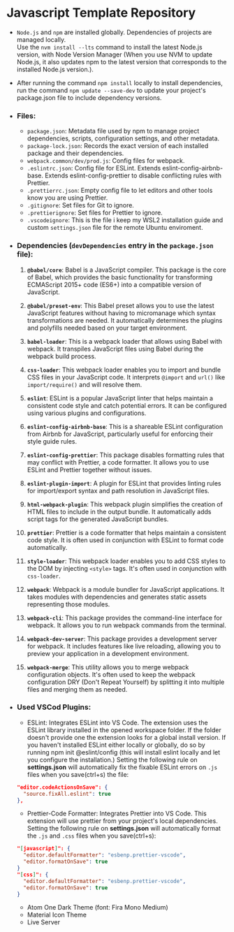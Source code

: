 # Javascript Template Repository
- `Node.js` and `npm` are installed globally. Dependencies of projects are managed locally.<br>
  Use the `nvm install --lts` command to install the latest Node.js version, with Node Version Manager (When you use NVM to update Node.js, it also updates npm to the latest version that corresponds to the installed Node.js version.).

- After running the command `npm install` locally to install dependencies, run the command `npm update --save-dev` to update your project's package.json file to include dependency versions.

- ### Files:

  - `package.json`: Metadata file used by npm to manage project dependencies, scripts, configuration settings, and other metadata.
  - `package-lock.json`: Records the exact version of each installed package and their dependencies.
  - `webpack.common/dev/prod.js`: Config files for webpack.
  - `.eslintrc.json`: Config file for ESLint. Extends eslint-config-airbnb-base. Extends eslint-config-prettier to disable conflicting rules with Prettier.
  - `.prettierrc.json`: Empty config file to let editors and other tools know you are using Prettier.
  - `.gitignore`: Set files for Git to ignore.
  - `.prettierignore`: Set files for Prettier to ignore.
  - `.vscodeignore`: This is the file i keep my WSL2 installation guide and custom `settings.json` file for the remote Ubuntu enviroment.
  
- ### Dependencies (`devDependencies` entry in the `package.json` file):
  1. **`@babel/core`**: Babel is a JavaScript compiler. This package is the core of Babel, which provides the basic functionality for transforming ECMAScript 2015+ code (ES6+) into a compatible version of JavaScript.

  2. **`@babel/preset-env`**: This Babel preset allows you to use the latest JavaScript features without having to micromanage which syntax transformations are needed. It automatically determines the plugins and polyfills needed based on your target environment.

  3. **`babel-loader`**: This is a webpack loader that allows using Babel with webpack. It transpiles JavaScript files using Babel during the webpack build process.

  4. **`css-loader`**: This webpack loader enables you to import and bundle CSS files in your JavaScript code. It interprets `@import` and `url()` like `import/require()` and will resolve them.

  5. **`eslint`**: ESLint is a popular JavaScript linter that helps maintain a consistent code style and catch potential errors. It can be configured using various plugins and configurations.

  6. **`eslint-config-airbnb-base`**: This is a shareable ESLint configuration from Airbnb for JavaScript, particularly useful for enforcing their style guide rules.

  7. **`eslint-config-prettier`**: This package disables formatting rules that may conflict with Prettier, a code formatter. It allows you to use ESLint and Prettier together without issues.

  8. **`eslint-plugin-import`**: A plugin for ESLint that provides linting rules for import/export syntax and path resolution in JavaScript files.

  9. **`html-webpack-plugin`**: This webpack plugin simplifies the creation of HTML files to include in the output bundle. It automatically adds script tags for the generated JavaScript bundles.

  10. **`prettier`**: Prettier is a code formatter that helps maintain a consistent code style. It is often used in conjunction with ESLint to format code automatically.

  11. **`style-loader`**: This webpack loader enables you to add CSS styles to the DOM by injecting `<style>` tags. It's often used in conjunction with `css-loader`.

  12. **`webpack`**: Webpack is a module bundler for JavaScript applications. It takes modules with dependencies and generates static assets representing those modules.

  13. **`webpack-cli`**: This package provides the command-line interface for webpack. It allows you to run webpack commands from the terminal.

  14. **`webpack-dev-server`**: This package provides a development server for webpack. It includes features like live reloading, allowing you to preview your application in a development environment.

  15. **`webpack-merge`**: This utility allows you to merge webpack configuration objects. It's often used to keep the webpack configuration DRY (Don't Repeat Yourself) by splitting it into multiple files and merging them as needed.

- ### Used VSCod Plugins:
  - ESLint: Integrates ESLint into VS Code. The extension uses the ESLint library installed in the opened workspace folder. If the folder doesn't provide one the extension looks for a global install version. If you haven't installed ESLint either locally or globally, do so by running npm init @eslint/config (this will install eslint locally and let you configure the installation.)
  Setting the following rule on **settings.json** will automatically fix the fixable ESLint errors on `.js` files when you save(ctrl+s) the file:
  ```json
  "editor.codeActionsOnSave": {
    "source.fixAll.eslint": true
  },
  ```
  - Prettier-Code Formatter: Integrates Prettier into VS Code. This extension will use prettier from your project's local dependencies.
  Setting the following rule on **settings.json** will automatically format the `.js` and `.css` files when you save(ctrl+s):
  ```json
  "[javascript]": {
    "editor.defaultFormatter": "esbenp.prettier-vscode",
    "editor.formatOnSave": true
  }
  "[css]": {
    "editor.defaultFormatter": "esbenp.prettier-vscode",
    "editor.formatOnSave": true
  }
  ```
  - Atom One Dark Theme (font: Fira Mono Medium)
  - Material Icon Theme
  - Live Server


